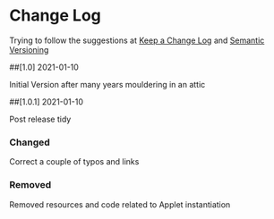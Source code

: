 # Change Log

Trying to follow the suggestions at [Keep a Change Log](http://keepachangelog.com) and [Semantic Versioning](http://semver.org/spec/v2.0.0.html)

##[1.0] 2021-01-10

Initial Version after many years mouldering in an attic

##[1.0.1] 2021-01-10

Post release tidy

### Changed

Correct a couple of typos and links

### Removed

Removed resources and code related to Applet instantiation